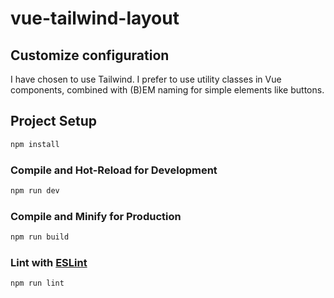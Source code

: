 # vue-tailwind-layout

## Customize configuration

I have chosen to use Tailwind. I prefer to use utility classes in Vue components, combined with (B)EM naming for simple elements like buttons. 

## Project Setup

```sh
npm install
```

### Compile and Hot-Reload for Development

```sh
npm run dev
```

### Compile and Minify for Production

```sh
npm run build
```

### Lint with [ESLint](https://eslint.org/)

```sh
npm run lint
```

